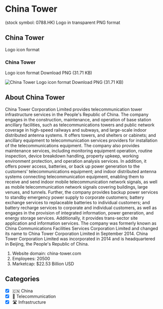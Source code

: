 # China Tower
 (stock symbol: 0788.HK) Logo in transparent PNG format

## China Tower
 Logo icon format

### China Tower
 Logo icon format Download PNG (31.71 KB)

![China Tower
 Logo icon format Download PNG (31.71 KB)](/img/orig/0788.HK-53141647.png)

## About China Tower


China Tower Corporation Limited provides telecommunication tower infrastructure services in the People's Republic of China. The company engages in the construction, maintenance, and operation of base station ancillary facilities, such as telecommunications towers and public network coverage in high-speed railways and subways, and large-scale indoor distributed antenna systems. It offers towers, and shelters or cabinets; and ancillary equipment to telecommunication services providers for installation of the telecommunications equipment. The company also provides maintenance services, including monitoring equipment operation, routine inspection, device breakdown handling, property upkeep, working environment protection, and operation analysis services. In addition, it offers power access, batteries, or back up power generation to the customers' telecommunications equipment; and indoor distributed antenna systems connecting telecommunication equipment, enabling them to receive and send indoor mobile telecommunication network signals, as well as mobile telecommunication network signals covering buildings, large venues, and tunnels. Further, the company provides backup power services to standby emergency power supply to corporate customers; battery exchange services to replaceable batteries to individual customers; and battery recharge services to corporate and individual customers, as well as engages in the provision of integrated information, power generation, and energy storage services. Additionally, it provides trans-sector site application and information services. The company was formerly known as China Communications Facilities Services Corporation Limited and changed its name to China Tower Corporation Limited in September 2014. China Tower Corporation Limited was incorporated in 2014 and is headquartered in Beijing, the People's Republic of China.

1. Website domain: china-tower.com
2. Employees: 20500
3. Marketcap: $22.53 Billion USD


## Categories
- [x] 🇨🇳 China
- [x] 📡 Telecommunication
- [x] 🛣️ Infrastructure
